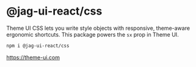 # @jag-ui-react/css

Theme UI CSS lets you write style objects with responsive, theme-aware ergonomic shortcuts.
This package powers the `sx` prop in Theme UI.

```sh
npm i @jag-ui-react/css
```

https://theme-ui.com
